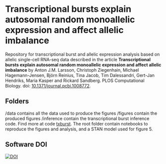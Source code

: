# Transcriptional bursts explain autosomal random monoallelic expression and affect allelic imbalance

Repository for transcriptional burst and allelic expression analysis based on allelic single-cell RNA-seq data described in the article **Transcriptional bursts explain autosomal random monoallelic expression and affect allelic imbalance** by Anton J.M. Larsson, Christoph Ziegenhain, Michael Hagemann-Jensen, Björn Reinius, Tina Jacob, Tim Dalessandri, Gert-Jan Hendriks, Maria Kasper and Rickard Sandberg. PLOS Computational Biology. doi: [10.1371/journal.pcbi.1008772](https://doi.org/10.1371/journal.pcbi.1008772).

## Folders
/data contains all the data used to produce the figures
/figures contain the produced figures
/inference contain the transcriptional burst inference code. Find more at code [txburst](https://github.com/sandberg-lab/txburst).
The root folder contain notebooks to reproduce the figures and analysis, and a STAN model used for figure 5.

## Software DOI
[![DOI](https://zenodo.org/badge/DOI/10.5281/zenodo.4651126.svg)](https://doi.org/10.5281/zenodo.4651126)
